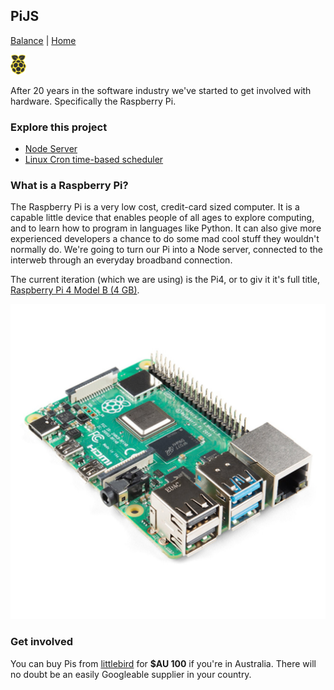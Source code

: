 ## PiJS

[Balance](../) | [Home](../../..)

![Rapberry Pi](images/pi-logo.png "Rapberry Pi")

After 20 years in the software industry we've started to get involved with hardware. Specifically the Raspberry Pi.

### Explore this project

- [Node Server](pi-node-server)
- [Linux Cron time-based scheduler](cron)

### What is a Raspberry Pi?

The Raspberry Pi is a very low cost, credit-card sized computer. It is a capable little device that enables people of all ages to explore computing, and to learn how to program in languages like Python. It can also give more experienced developers a chance to do some mad cool stuff they wouldn't normally do. We're going to turn our Pi into a Node server, connected to the interweb through an everyday broadband connection.

The current iteration (which we are using) is the Pi4, or to giv it it's full title, [Raspberry Pi 4 Model B (4 GB)](https://www.littlebird.com.au/products/raspberry-pi-4-model-b-4-gb).

![Raspberry Pi 4 Model B (4 GB)](images/Pi_4_Model_B__4_GB.jpg "Raspberry Pi 4 Model B (4 GB)")

### Get involved

You can buy Pis from [littlebird](https://www.littlebird.com.au/) for **\$AU 100** if you're in Australia. There will no doubt be an easily Googleable supplier in your country.
